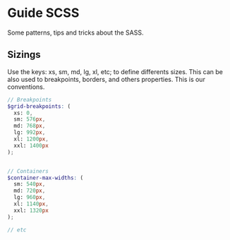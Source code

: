 # Guide SCSS
Some patterns, tips and tricks about the SASS.

## Sizings
Use the keys: xs, sm, md, lg, xl, etc; to define differents sizes. This can be also used to
breakpoints, borders, and others properties. This is our conventions.

```scss
// Breakpoints
$grid-breakpoints: (
  xs: 0,
  sm: 576px,
  md: 768px,
  lg: 992px,
  xl: 1200px,
  xxl: 1400px
);


// Containers
$container-max-widths: (
  sm: 540px,
  md: 720px,
  lg: 960px,
  xl: 1140px,
  xxl: 1320px
);

// etc
```
